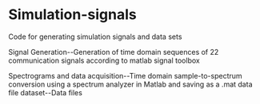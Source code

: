 # Simulation-signals
Code for generating simulation signals and data sets

Signal Generation--Generation of time domain sequences of 22 communication signals according to matlab signal toolbox

Spectrograms and data acquisition--Time domain sample-to-spectrum conversion using a spectrum analyzer in Matlab and saving as a .mat data file
dataset--Data files
